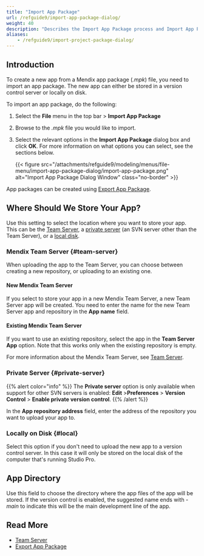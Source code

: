 ```yaml
---
title: "Import App Package"
url: /refguide9/import-app-package-dialog/
weight: 40
description: "Describes the Import App Package process and Import App Package dialog box."
aliases:
    - /refguide9/import-project-package-dialog/
---
```

## Introduction

To create a new app from a Mendix app package (*.mpk*) file, you need to import an app package. The new app can either be stored in a version control server or locally on disk.

To import an app package, do the following:

1. Select the **File** menu in the top bar > **Import App Package** 
2. Browse to the *.mpk* file you would like to import.
3. Select the relevant options in the **Import App Package** dialog box and click **OK**. For more information on what options you can select, see the sections below. 

    {{< figure src="/attachments/refguide9/modeling/menus/file-menu/import-app-package-dialog/import-app-package.png" alt="Import App Package Dialog Window" class="no-border" >}}

App packages can be created using [Export App Package](/refguide9/export-app-package-dialog/).

## Where Should We Store Your App?

Use this setting to select the location where you want to store your app. This can be the [Team Server](#team-server), a [private server](#private-server) (an SVN server other than the Team Server), or a [local disk](#local).

### Mendix Team Server {#team-server}

When uploading the app to the Team Server, you can choose between creating a new repository, or uploading to an existing one. 

#### New Mendix Team Server

If you select to store your app in a new Mendix Team Server, a new Team Server app will be created. You need to enter the name for the new Team Server app and repository in the **App name** field.

#### Existing Mendix Team Server

If you want to use an existing repository, select the app in the **Team Server App** option. Note that this works only when the existing repository is empty.

For more information about the Mendix Team Server, see [Team Server](/developerportal/general/team-server/).

### Private Server {#private-server}

{{% alert color="info" %}}
The **Private server** option is only available when support for other SVN servers is enabled: **Edit** >**Preferences** > **Version Control** > **Enable private version control**. 
{{% /alert %}}

In the **App repository address** field, enter the address of the repository you want to upload your app to.

### Locally on Disk {#local}

Select this option if you don't need to upload the new app to a version control server. In this case it will only be stored on the local disk of the computer that's running Studio Pro.

## App Directory

Use this field to choose the directory where the app files of the app will be stored. If the version control is enabled, the suggested name ends with *-main* to indicate this will be the main development line of the app. 

## Read More

* [Team Server](/developerportal/general/team-server/)
* [Export App Package](/refguide9/export-project-package-dialog/)
